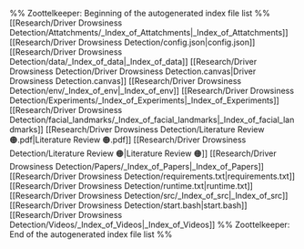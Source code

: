 %% Zoottelkeeper: Beginning of the autogenerated index file list  %%
 [[Research/Driver Drowsiness Detection/Attatchments/_Index_of_Attatchments|_Index_of_Attatchments]]
 [[Research/Driver Drowsiness Detection/config.json|config.json]]
 [[Research/Driver Drowsiness Detection/data/_Index_of_data|_Index_of_data]]
 [[Research/Driver Drowsiness Detection/Driver Drowsiness Detection.canvas|Driver Drowsiness Detection.canvas]]
 [[Research/Driver Drowsiness Detection/env/_Index_of_env|_Index_of_env]]
 [[Research/Driver Drowsiness Detection/Experiments/_Index_of_Experiments|_Index_of_Experiments]]
 [[Research/Driver Drowsiness Detection/facial_landmarks/_Index_of_facial_landmarks|_Index_of_facial_landmarks]]
 [[Research/Driver Drowsiness Detection/Literature Review 🟠.pdf|Literature Review 🟠.pdf]]
 [[Research/Driver Drowsiness Detection/Literature Review 🟠|Literature Review 🟠]]
 [[Research/Driver Drowsiness Detection/Papers/_Index_of_Papers|_Index_of_Papers]]
 [[Research/Driver Drowsiness Detection/requirements.txt|requirements.txt]]
 [[Research/Driver Drowsiness Detection/runtime.txt|runtime.txt]]
 [[Research/Driver Drowsiness Detection/src/_Index_of_src|_Index_of_src]]
 [[Research/Driver Drowsiness Detection/start.bash|start.bash]]
 [[Research/Driver Drowsiness Detection/Videos/_Index_of_Videos|_Index_of_Videos]]
%% Zoottelkeeper: End of the autogenerated index file list  %%
